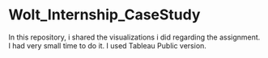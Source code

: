 # Wolt_Internship_CaseStudy


In this repository, i shared the visualizations i did regarding the assignment. I had very small time to do it. I used Tableau Public version.
